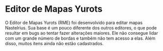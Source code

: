 # Editor de Mapas Yurots

O Editor de Mapas Yurots (RME) foi desenvolvido para editar mapas Nastelrius. Sua base é um pouco diferente dos outros editores, o que pode resultar em bugs ao tentar fazer alterações maiores. Ele não consegue lidar com um grande número de bordas e também não tem acesso a elas. Além disso, muitos itens ainda não estão cadastrados.
